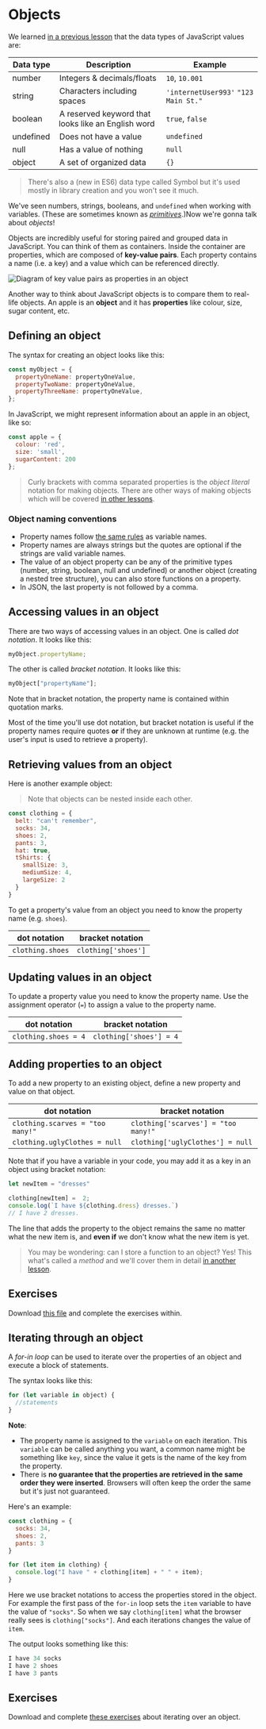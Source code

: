 <!-- Student takeaway: -->
<!--Student will be able to:
- Create an object literal
- Read the value of a property using using dot notation
- Read the value of a property using using bracket notation
- Retreive the value on a property of an object using dot notation
- Retreive the value on a property of an object using bracket notation
- Add a property to an object using dot notation
- Add a property to an object using bracket notation
- Write a for-in loop
 -->
# Objects
We learned [in a previous lesson](https://github.com/HackerYou/bootcamp-notes/blob/master/programming-fundamentals/intro-to-programming.md#data-types) that the data types of JavaScript values are: 

Data type | Description | Example
---|---|---
number | Integers & decimals/floats | `10`, `10.001`
string | Characters including spaces | `'internetUser993'` `"123 Main St."`
boolean | A reserved keyword that looks like an English word| `true`, `false`
undefined | Does not have a value | `undefined`
null | Has a value of nothing | `null`
object | A set of organized data | `{}`

> There's also a (new in ES6) data type called Symbol but it's used mostly in library creation and you won't see it much.

We've seen numbers, strings, booleans, and `undefined` when working with variables. (These are sometimes known as [_primitives_](https://developer.mozilla.org/en-US/docs/Glossary/Primitive).)Now we're gonna talk about _objects_!

Objects are incredibly useful for storing paired and grouped data in JavaScript. You can think of them as containers. Inside the container are properties, which are composed of **key-value pairs**. Each property contains a name (i.e. a key) and a value which can be referenced directly. 

![Diagram of key value pairs as properties in an object](https://hychalknotes.s3.amazonaws.com/objects.png)

Another way to think about JavaScript objects is to compare them to real-life objects. An apple is an **object** and it has **properties** like colour, size, sugar content, etc.

## Defining an object
The syntax for creating an object looks like this:

```js
const myObject = {
  propertyOneName: propertyOneValue,
  propertyTwoName: propertyOneValue,
  propertyThreeName: propertyOneValue,
};
```

In JavaScript, we might represent information about an apple in an object, like so:

```js
const apple = {
  colour: 'red',
  size: 'small',
  sugarContent: 200
};
```

> Curly brackets with comma separated properties is the _object literal_ notation for making objects. There are other ways of making objects which will be covered [in other lessons](https://github.com/HackerYou/bootcamp-notes/blob/master/applied-javascript/class-based-programming.md).

### Object naming conventions
* Property names follow [the same rules](https://github.com/HackerYou/bootcamp-notes/blob/master/programming-fundamentals/variables.md#variable-naming-conventions) as variable names.
* Property names are always strings but the quotes are optional if the strings are valid variable names.
* The value of an object property can be any of the primitive types (number, string, boolean, null and undefined) or another object (creating a nested tree structure), you can also store functions on a property.
* In JSON, the last property is not followed by a comma.

## Accessing values in an object
There are two ways of accessing values in an object. One is called _dot notation_. It looks like this:

```js
myObject.propertyName;
```

The other is called _bracket notation_. It looks like this:
```js
myObject["propertyName"];
```
Note that in bracket notation, the property name is contained within quotation marks.

Most of the time you'll use dot notation, but bracket notation is useful if the property names require quotes **or** if they are unknown at runtime (e.g. the user's input is used to retrieve a property).

## Retrieving values from an object

Here is another example object: 
> Note that objects can be nested inside each other. 

```js
const clothing = {
  belt: "can't remember",
  socks: 34,
  shoes: 2,
  pants: 3,
  hat: true,
  tShirts: {
    smallSize: 3,
    mediumSize: 4,
    largeSize: 2
  }
}
```

To get a property's value from an object you need to know the property name (e.g. `shoes`). 

dot notation | bracket notation
--- | --- 
`clothing.shoes` | `clothing['shoes']` 

## Updating values in an object

To update a property value you need to know the property name. Use the assignment operator (`=`) to assign a value to the property name.

dot notation | bracket notation 
--- | --- 
`clothing.shoes = 4` | `clothing['shoes'] = 4`

## Adding properties to an object
To add a new property to an existing object, define a new property and value on that object.

dot notation | bracket notation 
--- | --- 
`clothing.scarves = "too many!"` | `clothing['scarves'] = "too many!"` 
`clothing.uglyClothes = null` | `clothing['uglyClothes'] = null` 

Note that if you have a variable in your code, you may add it as a key in an object using bracket notation:
```js
let newItem = "dresses"

clothing[newItem] =  2;
console.log(`I have ${clothing.dress} dresses.`)
// I have 2 dresses.
```
The line that adds the property to the object remains the same no matter what the new item is, and **even if** we don't know what the new item is yet.

> You may be wondering: can I store a function to an object? Yes! This what's called a _method_ and we'll cover them in detail [in another lesson](https://github.com/HackerYou/bootcamp-notes/blob/master/programming-fundamentals/arrays-and-methods.md).

## Exercises

Download [this file](https://hychalknotes.s3.amazonaws.com/object-exercise-bootcamp.zip) and complete the exercises within.

## Iterating through an object

A _for-in loop_ can be used to iterate over the properties of an object and execute a block of statements.

The syntax looks like this:

```js
for (let variable in object) {
  //statements
}
```

**Note**: 

* The property name is assigned to the `variable` on each iteration. This `variable` can be called anything you want, a common name might be something like `key`, since the value it gets is the name of the key from the property.
* There is **no guarantee that the properties are retrieved in the same order they were inserted**. Browsers will often keep the order the same but it's just not guaranteed.

Here's an example:

```js
const clothing = {
  socks: 34,
  shoes: 2,
  pants: 3
}

for (let item in clothing) {
  console.log("I have " + clothing[item] + " " + item);
}
```

Here we use bracket notations to access the properties stored in the object. For example the first pass of the `for-in` loop sets the `item` variable to have the value of `"socks"`. So when we say `clothing[item]` what the browser really sees is `clothing["socks"]`. And each iterations changes the value of `item`.

The output looks something like this:

```js
I have 34 socks
I have 2 shoes
I have 3 pants
```

## Exercises
Download and complete [these exercises](https://hychalknotes.s3.amazonaws.com/object-iteration-exercises-bootcamp.zip) about iterating over an object.




